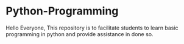 # Python-Programming
Hello Everyone, This repository is to facilitate students to learn basic programming in python and provide assistance in done so.
